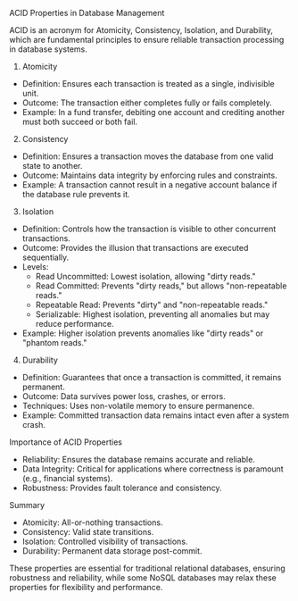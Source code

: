 ACID Properties in Database Management

ACID is an acronym for Atomicity, Consistency, Isolation, and Durability, which are fundamental principles to ensure reliable transaction processing in database systems.

1. Atomicity
- Definition: Ensures each transaction is treated as a single, indivisible unit.
- Outcome: The transaction either completes fully or fails completely.
- Example: In a fund transfer, debiting one account and crediting another must both succeed or both fail.

2. Consistency
- Definition: Ensures a transaction moves the database from one valid state to another.
- Outcome: Maintains data integrity by enforcing rules and constraints.
- Example: A transaction cannot result in a negative account balance if the database rule prevents it.

3. Isolation
- Definition: Controls how the transaction is visible to other concurrent transactions.
- Outcome: Provides the illusion that transactions are executed sequentially.
- Levels:
    - Read Uncommitted: Lowest isolation, allowing "dirty reads."
    - Read Committed: Prevents "dirty reads," but allows "non-repeatable reads."
    - Repeatable Read: Prevents "dirty" and "non-repeatable reads."
    - Serializable: Highest isolation, preventing all anomalies but may reduce performance.
- Example: Higher isolation prevents anomalies like "dirty reads" or "phantom reads."

4. Durability
- Definition: Guarantees that once a transaction is committed, it remains permanent.
- Outcome: Data survives power loss, crashes, or errors.
- Techniques: Uses non-volatile memory to ensure permanence.
- Example: Committed transaction data remains intact even after a system crash.

Importance of ACID Properties
- Reliability: Ensures the database remains accurate and reliable.
- Data Integrity: Critical for applications where correctness is paramount (e.g., financial systems).
- Robustness: Provides fault tolerance and consistency.

Summary
- Atomicity: All-or-nothing transactions.
- Consistency: Valid state transitions.
- Isolation: Controlled visibility of transactions.
- Durability: Permanent data storage post-commit.

These properties are essential for traditional relational databases, ensuring robustness and reliability, while some NoSQL databases may relax these properties for flexibility and performance.
